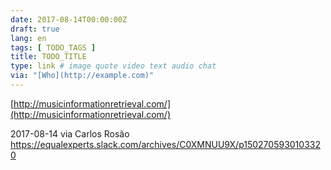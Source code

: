 ```yaml
---
date: 2017-08-14T00:00:00Z
draft: true
lang: en
tags: [ TODO_TAGS ]
title: TODO_TITLE
type: link # image quote video text audio chat
via: "[Who](http://example.com)"
---
```



[http://musicinformationretrieval.com/](http://musicinformationretrieval.com/)

2017-08-14 via Carlos Rosão
https://equalexperts.slack.com/archives/C0XMNUU9X/p1502705930103320
